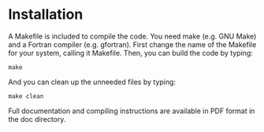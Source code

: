 # Installation

A Makefile is included to compile the code.  You need make (e.g. GNU Make) 
and a Fortran compiler (e.g. gfortran).  First change the name of the
Makefile for your system, calling it Makefile.  Then, you can build the
code by typing:

```shell
make
```

And you can clean up the unneeded files by typing:

```shell
make clean
```

Full documentation and compiling instructions are available in PDF format in 
the doc directory.
